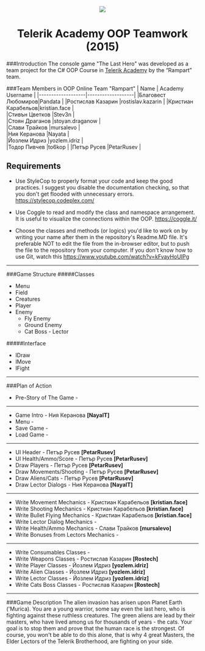 <p align="center">
<a href="http://academy.telerik.com/">
<img src="https://camo.githubusercontent.com/08ecbe7b67d65cc7c6990787e2836b27b4296f2d/68747470733a2f2f7261772e6769746875622e636f6d2f666c65787472792f54656c6572696b2d41636164656d792f6d61737465722f50726f6772616d6d696e6725323077697468253230432532332f436f6465732f4f746865722f54656c6572696b2e706e67"/>
</a>

<h1 align="center">Telerik Academy OOP Teamwork (2015)</h1>

</p>

###Introduction
The console game "The Last Hero" was developed as a team project for the C# OOP Course in [Telerik Academy](http://telerikacademy.com/) by the “Rampart” team.

###Team Members in OOP Online Team "Rampart"
| Name              | Academy Username      	|
|-------------------|-------------------|
|Благовест Любомиров|Pandata	        |
|Ростислав Казарин  |rostislav.kazarin  |
|Кристиан Карабельов|kristian.face     	|	
|Стивън Цветков     |Stev3n            	|	
|Стоян Драганов     |stoyan.draganow   	|	
|Слави Трайков      |mursalevo    	 	|	
|Ния Керанова       |Nayata            	|	
|Йозлем Идриз       |yozlem.idriz      	|	
|Тодор Пивчев       |to6kop            	|
|Петър Русев	    |PetarRusev        	|

## Requirements 

* Use StyleCop to properly format your code and keep the good practices. I suggest you disable the documentation checking, so that you don't get flooded with unnecessary errors.
https://stylecop.codeplex.com/

* Use Coggle to read and modify the class and namespace arrangement. It is useful to visualize the connections within the OOP. https://coggle.it/

* Choose the classes and methods (or logics) you'd like to work on by writing your name after them in the repository's Readme.MD file. It's preferable NOT to edit the file from the in-browser editor, but to push the file to the repository from your computer. If you don't know how to use Git, watch this https://www.youtube.com/watch?v=kFvayHoUIPg
***

###Game Structure
#####Classes
  - Menu
  - Field
  - Creatures
   - Player
   - Enemy
     - Fly Enemy
     - Ground Enemy
      - Cat Boss 
    - Lector

#####Interface
- IDraw
- IMove
- IFight

***

###Plan of Action

* Pre-Story of The Game - 

***

* Game Intro - Ния Керанова **[NayaIT]**
* Menu - 
* Save Game -
* Load Game -

***

* UI Header - Петър Русев **[PetarRusev]**
* UI Health/Ammo/Score - Петър Русев **[PetarRusev]**
* Draw Players - Петър Русев **[PetarRusev]**
* Draw Movements/Shooting - Петър Русев **[PetarRusev]**
* Draw Aliens/Cats - Петър Русев **[PetarRusev]**
* Draw Lector Dialogs - Ния Керанова **[NayaIT]**

***

* Write Movement Mechanics - Кристиан Карабельов **[kristian.face]**
* Write Shooting Mechanics - Кристиан Карабельов **[kristian.face]**
* Write Bullet Flying Mechanics - Кристиан Карабельов **[kristian.face]**
* Write Lector Dialog Mechanics -
* Write Health/Ammo Mechanics - Слави Трайков **[mursalevo]**
* Write Bonuses from Lectors Mechanics - 

***

* Write Consumables Classes - 
* Write Weapons Classes - Ростислав Казарин **[Rostech]**
* Write Player Classes - Йозлем Идриз **[yozlem.idriz]**
* Write Alien Classes - Йозлем Идриз **[yozlem.idriz]** 
* Write Lector Classes - Йозлем Идриз **[yozlem.idriz]** 
* Write Cats Boss Classes -  Ростислав Казарин **[Rostech]**

***

###Game Description
The alien invasion has arisen upon Planet Earth ('Murica). You are a young warrior, some say even the last hero, who is fighting against these ruthless creatures. The green aliens are lead by their masters, who have lived among us for thousands of years - the cats. Your goal is to stop them and prove that the human race is the strongest. Of course, you won't be able to do this alone, that is why 4 great Masters, the Elder Lectors of the Telerik Brotherhood, are fighting on your side.
